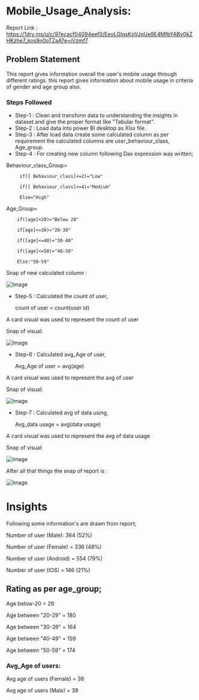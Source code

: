 # Mobile_Usage_Analysis:

Report Link : https://1drv.ms/u/c/97ecacf04094eef0/EeoLGIqsKpVJqUe9E4MfbYABv0kZHKzhe7_kos9n0oTZaA?e=iVzmf7

## Problem Statement

This report gives information overall the user's mobile usage through different ratings.
this report gives information about mobile usage in criteria of gender and age group also.

### Steps Followed

- Step-1 : Clean and transform data to understanding the insights in dataset and give the proper format like "Tabular format".
- Step-2 : Load data into power BI desktop as Xlsx file.
- Step-3 : After load data create some calculated column as per requirement the calculated columns are user_behaviour_class, Age_group.
- Step-4 : For creating new column following Dax expression was written;

 Behaviour_class_Group= 
 
		 if([ Behaviour_class]<=2)="Low"
   
		 if([ Behaviour_class]<=4)="Medium"
   
		 Else="High"

Age_Group=

		if([age]<20)="Below 20"
  
		if[age]<=30)="20-30"
  
		if([age]<=40)="30-40"
  
		if([age]<=50)="40-50"
  
		Else:"50-59"

Snap of new calculated column :

![Image](https://github.com/user-attachments/assets/f01077d6-c5ae-4152-b6a1-a12010d7afd3)

- Step-5 : Calculated the count of user,

	count of user = count(user id)

A card visual was used to represent the count of user

Snap of visual:

![Image](https://github.com/user-attachments/assets/8c417e2a-473e-4b41-ae2e-2559b0e2c987)

- Step-6 : Calculated avg_Age of user,

	Avg_Age of user = avg(age)

A card visual was used to represent the avg of user 

Snap of visual:

![Image](https://github.com/user-attachments/assets/f2ef57f0-3091-439c-a5cf-7c02b94d7b4c)

- Step-7 : Calculated avg of data using,

	Avg_data usage = avg(data usage)

A card visual was used to represent the avg of data usage 

Snap of visual:

![Image](https://github.com/user-attachments/assets/95be6f44-1f3c-4b4e-9043-e78428172061)

After  all that things the snap of report is :

![Image](https://github.com/user-attachments/assets/efa97d9e-8c49-4f26-805f-6991d2da5247)

# Insights

Following some information's are drawn from report; 

Number of user (Male): 364 (52%)

Number of user (Female) = 336 (48%)

Number of user (Android) = 554 (79%)

Number of user (IOS) = 146 (21%)

## Rating as per age_group;

Age below-20 = 29

Age between "20-29" = 180

Age between "30-39" = 164

Age between "40-49" = 159

Age between "50-59" = 174

### Avg_Age of users:

Avg age of users (Female) = 38

Avg age of users (Male) = 39

		
































	
